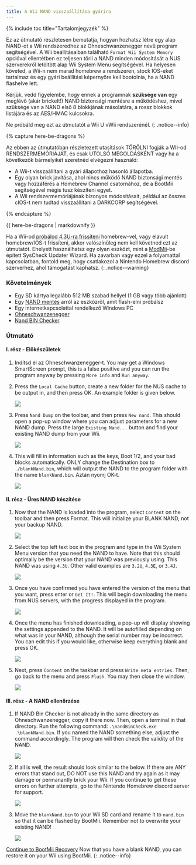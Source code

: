 ```yaml
---
title: A Wii NAND visszaállítása gyárira
---
```


{% include toc title="Tartalomjegyzék" %}

Ez az útmutató részletesen bemutatja, hogyan hozhatsz létre egy alap NAND-ot a Wii rendszeredhez az Ohneschwanzenegger nevű program segítségével. A Wii beállításaiban található `Format Wii System Memory` opcióval ellentétben ez teljesen törli a NAND minden módosítását a NUS szerverekről letöltött alap Wii System Menu segítségével. Ha helyesen követed, a Wii-n nem marad homebrew a rendszeren, stock IOS-eket tartalmaz és egy gyári beállítási képernyőre kell bootolnia, ha a NAND flashelve lett.

Kérjük, vedd figyelembe, hogy ennek a programnak **szüksége van** egy meglévő (akár brickelt!) NAND biztonsági mentésre a működéshez, mivel szüksége van a NAND első 8 blokkjának másolatára, a rossz blokkok listájára és az AES/HMAC kulcsokra.

Ne próbáld meg ezt az útmutatót a Wii U vWii rendszerénél.
{: .notice--info}

{% capture here-be-dragons %}

Az ebben az útmutatóban részletezett utasítások TÖRÖLNI fogják a WII-od RENDSZERMEMÓRIÁJÁT, és csak UTOLSÓ MEGOLDÁSKÉNT vagy ha a következők bármelyikét szeretnéd elvégezni használd:

- A Wii-t visszaállítani a gyári állapothoz hasonló állapotba.
- Egy olyan brick javítása, ahol nincs működő NAND biztonsági mentés vagy hozzáférés a Homebrew Channel csatornához, de a BootMii segítségével mégis tusz készíteni egyet.
- A Wii rendszermemóriájának bizonyos módosításait, például az összes cIOS-t nem tudtad visszaállítani a DARKCORP segítségével.

{% endcapture %}

<div class="notice--danger">{{ here-be-dragons | markdownify }}</div>

Ha a Wii-od [próbálod 4.3U-ra frissíteni](update) homebrew-vel, vagy elavult homebrew/IOS-t frissíteni, akkor valószínűleg nem kell követned ezt az útmutatót. Ehelyett használhatsz egy olyan eszközt, mint a [ModMii](modmii#syscheck-updater-wizard)-be épített SysCheck Updater Wizard. Ha zavarban vagy ezzel a folyamattal kapcsolatban, fontold meg, hogy csatlakozol a Nintendo Homebrew discord szerverhez, ahol támogatást kaphatsz.
{: .notice--warning}

### Követelmények

- Egy SD kártya legalább 512 MB szabad hellyel (1 GB vagy több ajánlott)
- Egy [NAND mentés](bootmii) arról az eszközről, amit flash-elni próbálsz
- Egy internetkapcsolattal rendelkező Windows PC
- [Ohneschwanzenegger](https://raw.githubusercontent.com/modmii/modmii.github.io/master/temp/ohneschwanzenegger.zip)
- [Nand BIN Checker](/assets/files/nandBinCheck.zip)

### Útmutató

#### I. rész - Előkészületek

1. Indítsd el az Ohneschwanzenegger-t. You may get a Windows SmartScreen prompt, this is a false positive and you can run the program anyway by pressing `More info` and `Run anyway`.

2. Press the `Local Cache` button, create a new folder for the NUS cache to be output in, and then press OK. An example folder is given below.

   ![](/images/factory-reset/nuscache.png)

3. Press `Nand Dump` on the toolbar, and then press `New nand`. This should open a pop-up window where you can adjust parameters for a new NAND dump. Press the large `Existing Nand...` button and find your existing NAND dump from your Wii.

   ![](/images/factory-reset/newnand.png)

4. This will fill in information such as the keys, Boot 1/2, and your bad blocks automatically. ONLY change the Destination box to `./blankNand.bin`, which will output the NAND to the program folder with the name `blankNand.bin`. Aztán nyomj OK-t.

   ![](/images/factory-reset/renamenand.png)

#### II. rész - Üres NAND készítése

1. Now that the NAND is loaded into the program, select `Content` on the toolbar and then press Format. This will initialize your BLANK NAND, not your backup NAND.

   ![](/images/factory-reset/formatnand.png)

2. Select the top left text box in the program and type in the Wii System Menu version that you need the NAND to have. Note that this should optimally be the version that your NAND was previously using. This NAND was using `4.3U`. Other valid examples are `3.2U`, `4.3E`, or `3.4J`.

   ![](/images/factory-reset/sysmenu.png)

3. Once you have confirmed you have entered the version of the menu that you want, press enter or `Get It!`. This will begin downloading the menu from NUS servers, with the progress displayed in the program.

   ![](/images/factory-reset/menudownload.png)

4. Once the menu has finished downloading, a pop-up will display showing the settings appended to the NAND. It will be autofilled depending on what was in your NAND, although the serial number may be incorrect. You can edit this if you would like, otherwise keep everything blank and press OK.

   ![](/images/factory-reset/settings.png)

5. Next, press `Content` on the taskbar and press `Write meta entries`. Then, go back to the menu and press `Flush`. You may then close the window.

   ![](/images/factory-reset/finalsteps.png)

#### III. rész - A NAND ellenőrzése

1. If NAND Bin Checker is not already in the same directory as Ohneschwanzenegger, copy it there now. Then, open a terminal in that directory. Run the following command: `.\nandBinCheck.exe .\blankNand.bin`. If you named the NAND something else, adjust the command accordingly. The program will then check the validity of the NAND.

   ![](/images/factory-reset/nandcheck.png)

2. If all is well, the result should look similar to the below. If there are ANY errors that stand out, DO NOT use this NAND and try again as it may damage or permanantly brick your Wii. If you continue to get these errors on further attempts, go to the Nintendo Homebrew discord server for support.

   ![](/images/factory-reset/nandcheckresult.png)

3. Move the `blankNand.bin` to your Wii SD card and rename it to `nand.bin` so that it can be flashed by BootMii. Remember not to overwrite your existing NAND!

   ![](/images/factory-reset/nandname.png)

[Continue to BootMii Recovery](bootmiirecover)
Now that you have a blank NAND, you can restore it on your Wii using BootMii.
{: .notice--info}
